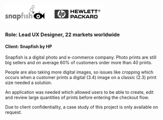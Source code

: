 ![Snapfish](/assets/images/logo_snap.png) ![Hewlett Packard](/assets/images/logo_hp.png)

### Role: Lead UX Designer, 22 markets worldwide ###
#### Client: Snapfish by HP ####

Snapfish is a digital photo and e-commerce company. Photo prints are still big sellers and on average 60% of customers order more than 40 prints.

People are also taking more digital images, so issues like cropping which occurs when a customer prints a digital (3.4) image on a classic (2.3) print size needed a solution.

An application was needed which allowed users to be able to create, edit and review large quantities of prints before entering the checkout flow.

Due to client confidentiality, a case study of this project is only available on request.
